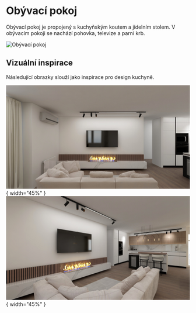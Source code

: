 # Obývací pokoj

Obývací pokoj je propojený s kuchyňským koutem a jídelním stolem. V obývacím pokoji se nachází pohovka, televize a parní krb.

![Obývací pokoj](../static/drawings/floor-plan.furniched.drawio)

## Vizuální inspirace

Následující obrazky slouží jako inspirace pro design kuchyně.

![Living room](../static/img/living-room/living-room.main.jpg){ width="45%" }
![Living room](../static/img/living-room/living-room.side.jpg){ width="45%" }